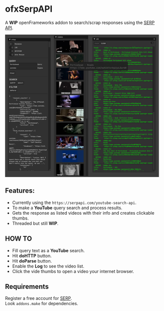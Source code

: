 # ofxSerpAPI

A **WIP** openFrameworks addon to search/scrap responses using the [SERP API](https://serpapi.com/).

![](Capture.PNG)

## Features:
- Currently using the `https://serpapi.com/youtube-search-api`.
- To make a **YouTube** query search and process results.
- Gets the response as listed videos with their info and creates clickable thumbs.
- Threaded but still **WIP**.

## HOW TO
- Fill query text as a **YouTube** search.
- Hit **doHTTP** button.
- Hit **doParse** button.
- Enable the **Log** to see the video list.
- Click the vide thumbs to open a video your internet browser.

## Requirements
Register a free account for [SERP](https://serpapi.com).  
Look `addons.make` for dependencies.  
